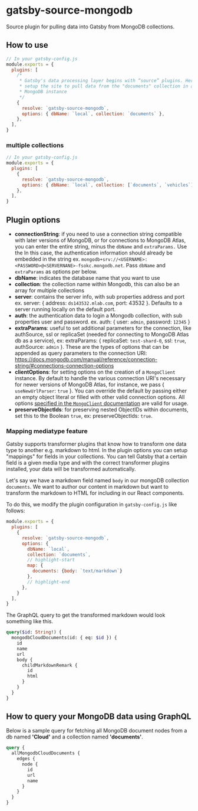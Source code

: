 # gatsby-source-mongodb

Source plugin for pulling data into Gatsby from MongoDB collections.

## How to use

```javascript
// In your gatsby-config.js
module.exports = {
  plugins: [
    /*
     * Gatsby's data processing layer begins with “source” plugins. Here we
     * setup the site to pull data from the "documents" collection in a local
     * MongoDB instance
     */
    {
      resolve: `gatsby-source-mongodb`,
      options: { dbName: `local`, collection: `documents` },
    },
  ],
}
```

### multiple collections

```javascript
// In your gatsby-config.js
module.exports = {
  plugins: [
    {
      resolve: `gatsby-source-mongodb`,
      options: { dbName: `local`, collection: [`documents`, `vehicles`] },
    },
  ],
}
```

## Plugin options

- **connectionString**: if you need to use a connection string compatible with later versions of MongoDB, or for connections to MongoDB Atlas, you can enter the entire string, minus the `dbName` and `extraParams.` Use the In this case, the authentication information should already be embedded in the string ex. `mongodb+srv://<USERNAME>:<PASSWORD>@<SERVERNANE>-fsokc.mongodb.net`. Pass `dbName` and `extraParams` as options per below.
- **dbName**: indicates the database name that you want to use
- **collection**: the collection name within Mongodb, this can also be an array
  for multiple collections
- **server**: contains the server info, with sub properties address and port ex.
  server: { address: `ds143532.mlab.com`, port: 43532 }. Defaults to a server
  running locally on the default port.
- **auth**: the authentication data to login a Mongodb collection, with sub
  properties user and password. ex. auth: { user: `admin`, password: `12345` }
- **extraParams**: useful to set additional parameters for the connection, like authSource, ssl or replicaSet
  (needed for connecting to MongoDB Atlas db as a service), ex: extraParams: { replicaSet: `test-shard-0`, ssl: `true`, authSource: `admin` }. These are the types of options that can be appended as query parameters to the connection URI: https://docs.mongodb.com/manual/reference/connection-string/#connections-connection-options
- **clientOptions**: for setting options on the creation of a `MongoClient` instance. By default to handle the various connection URI's necessary for newer versions of MongoDB Atlas, for instance, we pass { `useNewUrlParser`: `true` }. You can override the default by passing either an empty object literal or filled with other valid connection options. All options [specified in the `MongoClient` documentation](http://mongodb.github.io/node-mongodb-native/3.1/reference/connecting/connection-settings/) are valid for usage.
- **preserveObjectIds**: for preserving nested ObjectIDs within documents, set this to the Boolean `true`, ex: preserveObjectIds: `true`.

### Mapping mediatype feature

Gatsby supports transformer plugins that know how to transform one data type to
another e.g. markdown to html. In the plugin options you can setup "mappings"
for fields in your collections. You can tell Gatsby that a certain field is a
given media type and with the correct transformer plugins installed, your data
will be transformed automatically.

Let's say we have a markdown field named `body` in our mongoDB collection
`documents`. We want to author our content in markdown but want to transform the
markdown to HTML for including in our React components.

To do this, we modify the plugin configuration in `gatsby-config.js` like
follows:

```javascript
module.exports = {
  plugins: [
    {
      resolve: `gatsby-source-mongodb`,
      options: {
        dbName: `local`,
        collection: `documents`,
        // highlight-start
        map: {
          documents: {body: `text/markdown`}
        },
        // highlight-end
      },
    }
  ],
}
```

The GraphQL query to get the transformed markdown would look something like
this.

```graphql
query($id: String!) {
  mongodbCloudDocuments(id: { eq: $id }) {
    id
    name
    url
    body {
      childMarkdownRemark {
        id
        html
      }
    }
  }
}
```

## How to query your MongoDB data using GraphQL

Below is a sample query for fetching all MongoDB document nodes from a db named
**'Cloud'** and a collection named **'documents'**.

```graphql
query {
  allMongodbCloudDocuments {
    edges {
      node {
        id
        url
        name
      }
    }
  }
}
```
